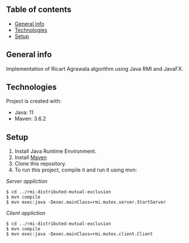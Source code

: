 ## Table of contents
* [General info](#general-info)
* [Technologies](#technologies)
* [Setup](#setup)

## General info
Implementation of Ricart Agrawala algorithm using Java RMI and JavaFX.
	
## Technologies
Project is created with:
* Java: 11
* Maven: 3.6.2
	
## Setup
1. Install Java Runtime Environment.
2. Install [Maven](https://maven.apache.org/download.cgi)
3. Clone this repository.
4. To run this project, compile it and run it using mvn:

*Server appliction*
```
$ cd ../rmi-distributed-mutual-exclusion
$ mvn compile
$ mvn exec:java -Dexec.mainClass=rmi.mutex.server.StartServer
```

*Client appliction*
```
$ cd ../rmi-distributed-mutual-exclusion
$ mvn compile
$ mvn exec:java -Dexec.mainClass=rmi.mutex.client.Client
```
